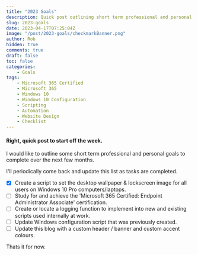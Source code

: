 ```yaml
---
title: "2023 Goals"
description: Quick post outlining short term professional and personal goals.
slug: 2023-goals
date: 2023-04-17T07:25:04Z
image: "/post/2023-goals/checkmarkBanner.png"
author: Rob
hidden: true
comments: true
draft: false
toc: false
categories:
    - Goals
tags:
    - Microsoft 365 Certified
    - Microsoft 365
    - Windows 10
    - Windows 10 Configuration
    - Scripting
    - Automation
    - Website Design
    - Checklist
---
```


#### Right, quick post to start off the week. 

I would like to outline some short term professional and personal goals to complete over the next few months.

I'll periodically come back and update this list as tasks are completed.

- [X] Create a script to set the desktop wallpaper & lockscreen image for all users on Windows 10 Pro computers/laptops.
- [ ] Study for and achieve the 'Microsoft 365 Certified: Endpoint Administrator Associate' certification. 
- [ ] Create or locate a logging function to implement into new and existing scripts used internally at work.
- [ ] Update Windows configuration script that was previously created.
- [ ] Update this blog with a custom header / banner and custom accent colours.

Thats it for now. 